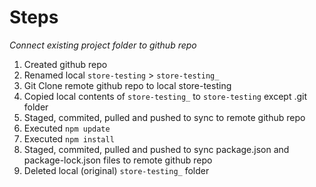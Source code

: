 # Steps

*Connect existing project folder to github repo*

1) Created github repo
2) Renamed local `store-testing` > `store-testing_`
3) Git Clone remote github repo to local store-testing 
4) Copied local contents of `store-testing_`  to `store-testing` except .git folder
5) Staged, commited, pulled and pushed to sync to remote github repo
6) Executed `npm update`
7) Executed `npm install`
8) Staged, commited, pulled and pushed to sync package.json and package-lock.json files to remote github repo
9)  Deleted local (original) `store-testing_` folder